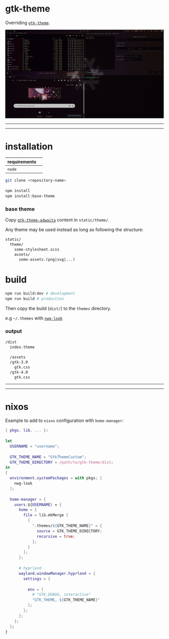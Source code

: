 # gtk-theme

Overriding [`gtk-theme`](https://gitlab.gnome.org/GNOME/gtk/-/tree/gtk-4.0/gtk/theme/Adwaita).

![screenshot](./screenshot.png)

---

---

# installation

| requirements |     |
| ------------ | --- |
| `node`       |     |

```sh
git clone <repository-name>

npm install
npm install:base-theme
```

### base theme

Copy [`gtk-theme-adwaita`](https://gitlab.gnome.org/GNOME/gtk/-/tree/gtk-4.0/gtk/theme/Adwaita) content in `static/theme/`.

Any theme may be used instead as long as following the structure:

```
static/
  theme/
    some-stylesheet.scss
    assets/
      some-assets.(png|svg|...)
```

# build

```sh
npm run build:dev # development
npm run build # production
```

Then copy the build (`dist/`) to the `themes` directory.

e.g `~/.themes` with [`nwg-look`](https://github.com/nwg-piotr/nwg-look)

### output

```
/dist
  index.theme

  /assets
  /gtk-3.0
    gtk.css
  /gtk-4.0
    gtk.css
```

---

---

# nixos

Example to add to `nixos` configuration with `home-manager`:

```nix
{ pkgs, lib, ... }:

let
  USERNAME = "username";

  GTK_THEME_NAME = "GtkThemeCustom";
  GTK_THEME_DIRECTORY = /path/to/gtk-theme/dist;
in
{
  environment.systemPackages = with pkgs; [
    nwg-look
  ];

  home-manager = {
    users.${USERNAME} = {
      home = {
        file = lib.mkMerge [
          {
            ".themes/${GTK_THEME_NAME}" = {
              source = GTK_THEME_DIRECTORY;
              recursive = true;
            };
          }
        ];
      };

      # hyprland
      wayland.windowManager.hyprland = {
        settings = {

          env = [
            # "GTK_DEBUG, interactive"
            "GTK_THEME, ${GTK_THEME_NAME}"
          ];
        };
      };
    };
  };
}
```
